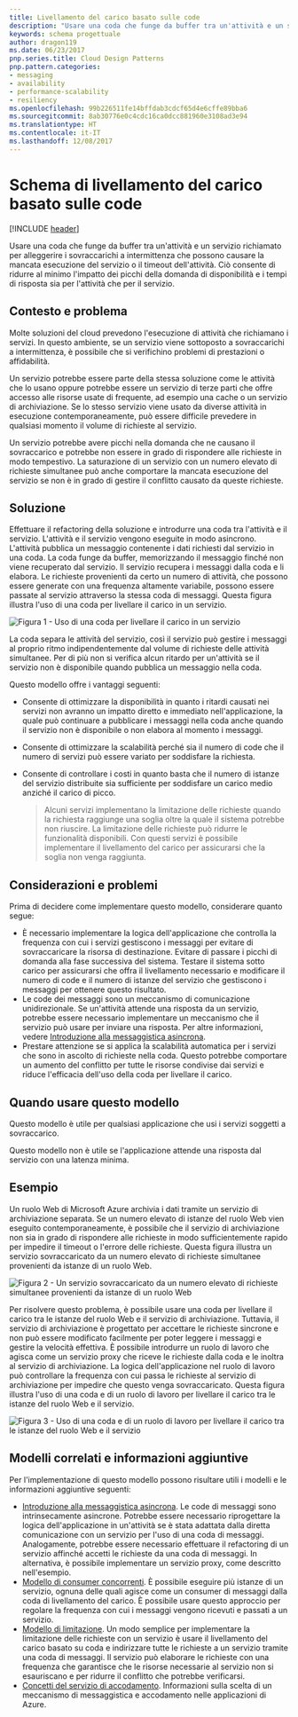 ```yaml
---
title: Livellamento del carico basato sulle code
description: "Usare una coda che funge da buffer tra un'attività e un servizio richiamato per alleggerire i carichi di lavoro elevati intermittenti."
keywords: schema progettuale
author: dragon119
ms.date: 06/23/2017
pnp.series.title: Cloud Design Patterns
pnp.pattern.categories:
- messaging
- availability
- performance-scalability
- resiliency
ms.openlocfilehash: 99b226511fe14bffdab3cdcf65d4e6cffe89bba6
ms.sourcegitcommit: 8ab30776e0c4cdc16ca0dcc881960e3108ad3e94
ms.translationtype: HT
ms.contentlocale: it-IT
ms.lasthandoff: 12/08/2017
---
```

# <a name="queue-based-load-leveling-pattern"></a>Schema di livellamento del carico basato sulle code

[!INCLUDE [header](../_includes/header.md)]

Usare una coda che funge da buffer tra un'attività e un servizio richiamato per alleggerire i sovraccarichi a intermittenza che possono causare la mancata esecuzione del servizio o il timeout dell'attività. Ciò consente di ridurre al minimo l'impatto dei picchi della domanda di disponibilità e i tempi di risposta sia per l'attività che per il servizio.

## <a name="context-and-problem"></a>Contesto e problema

Molte soluzioni del cloud prevedono l'esecuzione di attività che richiamano i servizi. In questo ambiente, se un servizio viene sottoposto a sovraccarichi a intermittenza, è possibile che si verifichino problemi di prestazioni o affidabilità.

Un servizio potrebbe essere parte della stessa soluzione come le attività che lo usano oppure potrebbe essere un servizio di terze parti che offre accesso alle risorse usate di frequente, ad esempio una cache o un servizio di archiviazione. Se lo stesso servizio viene usato da diverse attività in esecuzione contemporaneamente, può essere difficile prevedere in qualsiasi momento il volume di richieste al servizio.

Un servizio potrebbe avere picchi nella domanda che ne causano il sovraccarico e potrebbe non essere in grado di rispondere alle richieste in modo tempestivo. La saturazione di un servizio con un numero elevato di richieste simultanee può anche comportare la mancata esecuzione del servizio se non è in grado di gestire il conflitto causato da queste richieste.

## <a name="solution"></a>Soluzione

Effettuare il refactoring della soluzione e introdurre una coda tra l'attività e il servizio. L'attività e il servizio vengono eseguite in modo asincrono. L'attività pubblica un messaggio contenente i dati richiesti dal servizio in una coda. La coda funge da buffer, memorizzando il messaggio finché non viene recuperato dal servizio. Il servizio recupera i messaggi dalla coda e li elabora. Le richieste provenienti da certo un numero di attività, che possono essere generate con una frequenza altamente variabile, possono essere passate al servizio attraverso la stessa coda di messaggi. Questa figura illustra l'uso di una coda per livellare il carico in un servizio.

![Figura 1 - Uso di una coda per livellare il carico in un servizio](./_images/queue-based-load-leveling-pattern.png)

La coda separa le attività del servizio, così il servizio può gestire i messaggi al proprio ritmo indipendentemente dal volume di richieste delle attività simultanee. Per di più non si verifica alcun ritardo per un'attività se il servizio non è disponibile quando pubblica un messaggio nella coda.

Questo modello offre i vantaggi seguenti:

- Consente di ottimizzare la disponibilità in quanto i ritardi causati nei servizi non avranno un impatto diretto e immediato nell'applicazione, la quale può continuare a pubblicare i messaggi nella coda anche quando il servizio non è disponibile o non elabora al momento i messaggi.
- Consente di ottimizzare la scalabilità perché sia il numero di code che il numero di servizi può essere variato per soddisfare la richiesta.
- Consente di controllare i costi in quanto basta che il numero di istanze del servizio distribuite sia sufficiente per soddisfare un carico medio anziché il carico di picco.

    >  Alcuni servizi implementano la limitazione delle richieste quando la richiesta raggiunge una soglia oltre la quale il sistema potrebbe non riuscire. La limitazione delle richieste può ridurre le funzionalità disponibili. Con questi servizi è possibile implementare il livellamento del carico per assicurarsi che la soglia non venga raggiunta.

## <a name="issues-and-considerations"></a>Considerazioni e problemi

Prima di decidere come implementare questo modello, considerare quanto segue:

- È necessario implementare la logica dell'applicazione che controlla la frequenza con cui i servizi gestiscono i messaggi per evitare di sovraccaricare la risorsa di destinazione. Evitare di passare i picchi di domanda alla fase successiva del sistema. Testare il sistema sotto carico per assicurarsi che offra il livellamento necessario e modificare il numero di code e il numero di istanze del servizio che gestiscono i messaggi per ottenere questo risultato.
- Le code dei messaggi sono un meccanismo di comunicazione unidirezionale. Se un'attività attende una risposta da un servizio, potrebbe essere necessario implementare un meccanismo che il servizio può usare per inviare una risposta. Per altre informazioni, vedere [Introduzione alla messaggistica asincrona](https://msdn.microsoft.com/library/dn589781.aspx).
- Prestare attenzione se si applica la scalabilità automatica per i servizi che sono in ascolto di richieste nella coda. Questo potrebbe comportare un aumento del conflitto per tutte le risorse condivise dai servizi e riduce l'efficacia dell'uso della coda per livellare il carico.

## <a name="when-to-use-this-pattern"></a>Quando usare questo modello

Questo modello è utile per qualsiasi applicazione che usi i servizi soggetti a sovraccarico.

Questo modello non è utile se l'applicazione attende una risposta dal servizio con una latenza minima.

## <a name="example"></a>Esempio

Un ruolo Web di Microsoft Azure archivia i dati tramite un servizio di archiviazione separata. Se un numero elevato di istanze del ruolo Web vien eseguito contemporaneamente, è possibile che il servizio di archiviazione non sia in grado di rispondere alle richieste in modo sufficientemente rapido per impedire il timeout o l'errore delle richieste. Questa figura illustra un servizio sovraccaricato da un numero elevato di richieste simultanee provenienti da istanze di un ruolo Web.

![Figura 2 - Un servizio sovraccaricato da un numero elevato di richieste simultanee provenienti da istanze di un ruolo Web](./_images/queue-based-load-leveling-overwhelmed.png)


Per risolvere questo problema, è possibile usare una coda per livellare il carico tra le istanze del ruolo Web e il servizio di archiviazione. Tuttavia, il servizio di archiviazione è progettato per accettare le richieste sincrone e non può essere modificato facilmente per poter leggere i messaggi e gestire la velocità effettiva. È possibile introdurre un ruolo di lavoro che agisca come un servizio proxy che riceve le richieste dalla coda e le inoltra al servizio di archiviazione. La logica dell'applicazione nel ruolo di lavoro può controllare la frequenza con cui passa le richieste al servizio di archiviazione per impedire che questo venga sovraccaricato. Questa figura illustra l'uso di una coda e di un ruolo di lavoro per livellare il carico tra le istanze del ruolo Web e il servizio.

![Figura 3 - Uso di una coda e di un ruolo di lavoro per livellare il carico tra le istanze del ruolo Web e il servizio](./_images/queue-based-load-leveling-worker-role.png)

## <a name="related-patterns-and-guidance"></a>Modelli correlati e informazioni aggiuntive

Per l'implementazione di questo modello possono risultare utili i modelli e le informazioni aggiuntive seguenti:

- [Introduzione alla messaggistica asincrona](https://msdn.microsoft.com/library/dn589781.aspx). Le code di messaggi sono intrinsecamente asincrone. Potrebbe essere necessario riprogettare la logica dell'applicazione in un'attività se è stata adattata dalla diretta comunicazione con un servizio per l'uso di una coda di messaggi. Analogamente, potrebbe essere necessario effettuare il refactoring di un servizio affinché accetti le richieste da una coda di messaggi. In alternativa, è possibile implementare un servizio proxy, come descritto nell'esempio.
- [Modello di consumer concorrenti](competing-consumers.md). È possibile eseguire più istanze di un servizio, ognuna delle quali agisce come un consumer di messaggi dalla coda di livellamento del carico. È possibile usare questo approccio per regolare la frequenza con cui i messaggi vengono ricevuti e passati a un servizio.
- [Modello di limitazione](throttling.md). Un modo semplice per implementare la limitazione delle richieste con un servizio è usare il livellamento del carico basato su coda e indirizzare tutte le richieste a un servizio tramite una coda di messaggi. Il servizio può elaborare le richieste con una frequenza che garantisce che le risorse necessarie al servizio non si esauriscano e per ridurre il conflitto che potrebbe verificarsi.
- [Concetti del servizio di accodamento](https://msdn.microsoft.com/library/azure/dd179353.aspx). Informazioni sulla scelta di un meccanismo di messaggistica e accodamento nelle applicazioni di Azure.
